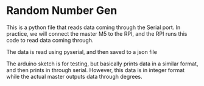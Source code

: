 # Random Number Gen

This is a python file that reads data coming through the Serial port. In practice, we will connect the master M5 to the RPI, and the RPI runs this code to read data coming through.

The data is read using pyserial, and then saved to a json file

The arduino sketch is for testing, but basically prints data in a similar format, and then prints in through serial. However, this data is in integer format while the actual master outputs data through degrees.